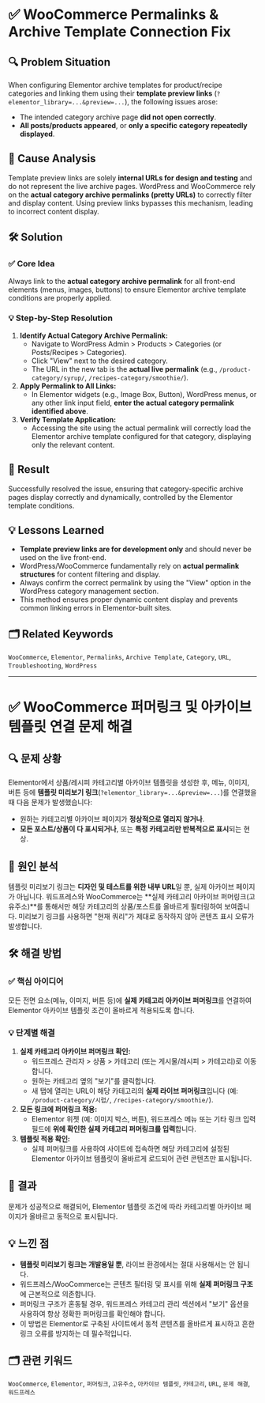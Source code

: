 # ✅ WooCommerce Permalinks & Archive Template Connection Fix

## 🔍 Problem Situation

When configuring Elementor archive templates for product/recipe categories and linking them using their **template preview links** (`?elementor_library=...&preview=...`), the following issues arose:

-   The intended category archive page **did not open correctly**.
-   **All posts/products appeared**, or **only a specific category repeatedly displayed**.

## 📌 Cause Analysis

Template preview links are solely **internal URLs for design and testing** and do not represent the live archive pages. WordPress and WooCommerce rely on the **actual category archive permalinks (pretty URLs)** to correctly filter and display content. Using preview links bypasses this mechanism, leading to incorrect content display.

## 🛠 Solution

### ✅ Core Idea

Always link to the **actual category archive permalink** for all front-end elements (menus, images, buttons) to ensure Elementor archive template conditions are properly applied.

### 💡 Step-by-Step Resolution

1.  **Identify Actual Category Archive Permalink:**
    * Navigate to WordPress Admin > Products > Categories (or Posts/Recipes > Categories).
    * Click "View" next to the desired category.
    * The URL in the new tab is the **actual live permalink** (e.g., `/product-category/syrup/`, `/recipes-category/smoothie/`).
2.  **Apply Permalink to All Links:**
    * In Elementor widgets (e.g., Image Box, Button), WordPress menus, or any other link input field, **enter the actual category permalink identified above**.
3.  **Verify Template Application:**
    * Accessing the site using the actual permalink will correctly load the Elementor archive template configured for that category, displaying only the relevant content.

## 🎯 Result

Successfully resolved the issue, ensuring that category-specific archive pages display correctly and dynamically, controlled by the Elementor template conditions.

## 💡 Lessons Learned

-   **Template preview links are for development only** and should never be used on the live front-end.
-   WordPress/WooCommerce fundamentally rely on **actual permalink structures** for content filtering and display.
-   Always confirm the correct permalink by using the "View" option in the WordPress category management section.
-   This method ensures proper dynamic content display and prevents common linking errors in Elementor-built sites.

## 🗂 Related Keywords

`WooCommerce`, `Elementor`, `Permalinks`, `Archive Template`, `Category`, `URL`, `Troubleshooting`, `WordPress`

---

# ✅ WooCommerce 퍼머링크 및 아카이브 템플릿 연결 문제 해결

## 🔍 문제 상황

Elementor에서 상품/레시피 카테고리별 아카이브 템플릿을 생성한 후, 메뉴, 이미지, 버튼 등에 **템플릿 미리보기 링크**(`?elementor_library=...&preview=...`)를 연결했을 때 다음 문제가 발생했습니다:

-   원하는 카테고리별 아카이브 페이지가 **정상적으로 열리지 않거나**.
-   **모든 포스트/상품이 다 표시되거나**, 또는 **특정 카테고리만 반복적으로 표시**되는 현상.

## 📌 원인 분석

템플릿 미리보기 링크는 **디자인 및 테스트를 위한 내부 URL**일 뿐, 실제 아카이브 페이지가 아닙니다. 워드프레스와 WooCommerce는 **실제 카테고리 아카이브 퍼머링크(고유주소)**를 통해서만 해당 카테고리의 상품/포스트를 올바르게 필터링하여 보여줍니다. 미리보기 링크를 사용하면 "현재 쿼리"가 제대로 동작하지 않아 콘텐츠 표시 오류가 발생합니다.

## 🛠 해결 방법

### ✅ 핵심 아이디어

모든 전면 요소(메뉴, 이미지, 버튼 등)에 **실제 카테고리 아카이브 퍼머링크**를 연결하여 Elementor 아카이브 템플릿 조건이 올바르게 적용되도록 합니다.

### 💡 단계별 해결

1.  **실제 카테고리 아카이브 퍼머링크 확인:**
    * 워드프레스 관리자 > 상품 > 카테고리 (또는 게시물/레시피 > 카테고리)로 이동합니다.
    * 원하는 카테고리 옆의 "보기"를 클릭합니다.
    * 새 탭에 열리는 URL이 해당 카테고리의 **실제 라이브 퍼머링크**입니다 (예: `/product-category/시럽/`, `/recipes-category/smoothie/`).
2.  **모든 링크에 퍼머링크 적용:**
    * Elementor 위젯 (예: 이미지 박스, 버튼), 워드프레스 메뉴 또는 기타 링크 입력 필드에 **위에 확인한 실제 카테고리 퍼머링크를 입력**합니다.
3.  **템플릿 적용 확인:**
    * 실제 퍼머링크를 사용하여 사이트에 접속하면 해당 카테고리에 설정된 Elementor 아카이브 템플릿이 올바르게 로드되어 관련 콘텐츠만 표시됩니다.

## 🎯 결과

문제가 성공적으로 해결되어, Elementor 템플릿 조건에 따라 카테고리별 아카이브 페이지가 올바르고 동적으로 표시됩니다.

## 💡 느낀 점

-   **템플릿 미리보기 링크는 개발용일 뿐**, 라이브 환경에서는 절대 사용해서는 안 됩니다.
-   워드프레스/WooCommerce는 콘텐츠 필터링 및 표시를 위해 **실제 퍼머링크 구조**에 근본적으로 의존합니다.
-   퍼머링크 구조가 혼동될 경우, 워드프레스 카테고리 관리 섹션에서 "보기" 옵션을 사용하여 항상 정확한 퍼머링크를 확인해야 합니다.
-   이 방법은 Elementor로 구축된 사이트에서 동적 콘텐츠를 올바르게 표시하고 흔한 링크 오류를 방지하는 데 필수적입니다.

## 🗂 관련 키워드

`WooCommerce`, `Elementor`, `퍼머링크`, `고유주소`, `아카이브 템플릿`, `카테고리`, `URL`, `문제 해결`, `워드프레스`
